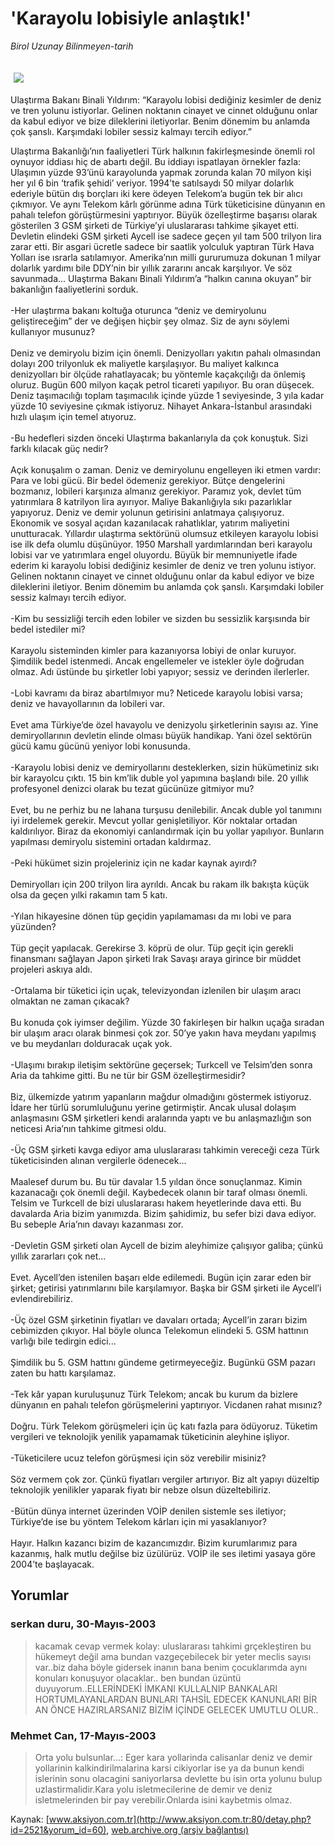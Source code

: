 # 'Karayolu lobisiyle anlaştık!'

*Birol Uzunay Bilinmeyen-tarih*

<div>
 <font>
  <img border="0" height="1" src="/web/20031127104925im_/http://www.aksiyon.com.tr/images/blank.gif"/>
 </font>
 <font class="content">
  <p>
   <img border="0" hspace="5" src="/web/20031127104925im_/http://www.aksiyon.com.tr/resim/53/52.jpg" vspace="5"/>
  </p>
 </font>
 <font class="content">
  Ulaştırma Bakanı Binali Yıldırım: “Karayolu lobisi dediğiniz kesimler de deniz ve tren yolunu istiyorlar. Gelinen noktanın cinayet ve cinnet olduğunu onlar da kabul ediyor ve bize dileklerini iletiyorlar. Benim dönemim bu anlamda çok şanslı. Karşımdaki lobiler sessiz kalmayı tercih ediyor.”
 </font>
 <p>
  <font class="content">
   Ulaştırma Bakanlığı’nın faaliyetleri Türk halkının fakirleşmesinde önemli rol oynuyor iddiası hiç de abartı değil. Bu iddiayı ispatlayan örnekler fazla: Ulaşımın yüzde 93’ünü karayolunda yapmak zorunda kalan 70 milyon kişi her yıl 6 bin ‘trafik şehidi’ veriyor. 1994’te satılsaydı 50 milyar dolarlık ederiyle bütün dış borçları iki kere ödeyen Telekom’a bugün tek bir alıcı çıkmıyor. Ve aynı Telekom kârlı görünme adına Türk tüketicisine dünyanın en pahalı telefon görüştürmesini yaptırıyor. Büyük özelleştirme başarısı olarak gösterilen 3 GSM şirketi de Türkiye’yi uluslararası tahkime şikayet etti. Devletin elindeki GSM şirketi Aycell ise sadece geçen yıl tam 500 trilyon lira zarar etti. Bir asgari ücretle sadece bir saatlik yolculuk yaptıran Türk Hava Yolları ise ısrarla satılamıyor. Amerika’nın milli gururumuza dokunan 1 milyar dolarlık yardımı bile DDY’nin bir yıllık zararını ancak karşılıyor. Ve söz savunmada... Ulaştırma Bakanı Binali Yıldırım’a “halkın canına okuyan” bir bakanlığın faaliyetlerini sorduk.
   <br/>
   <br/>
   -Her ulaştırma bakanı koltuğa oturunca “deniz ve demiryolunu geliştireceğim” der ve değişen hiçbir şey olmaz. Siz de aynı söylemi kullanıyor musunuz?
   <br/>
   <br/>
   Deniz ve demiryolu bizim için önemli.  Denizyolları yakıtın pahalı olmasından dolayı 200 trilyonluk ek maliyetle karşılaşıyor. Bu maliyet kalkınca denizyolları bir ölçüde rahatlayacak; bu yöntemle kaçakçılığı da önlemiş oluruz. Bugün 600 milyon kaçak petrol ticareti yapılıyor. Bu oran düşecek. Deniz taşımacılığı toplam taşımacılık içinde yüzde 1 seviyesinde, 3 yıla kadar yüzde 10 seviyesine çıkmak istiyoruz. Nihayet Ankara-İstanbul arasındaki hızlı ulaşım için temel atıyoruz.
   <br/>
   <br/>
   -Bu hedefleri sizden önceki Ulaştırma bakanlarıyla da çok konuştuk. Sizi farklı kılacak güç nedir?
   <br/>
   <br/>
   Açık konuşalım o zaman. Deniz ve demiryolunu engelleyen iki etmen vardır: Para ve lobi gücü. Bir bedel ödemeniz gerekiyor. Bütçe dengelerini bozmanız, lobileri karşınıza almanız gerekiyor. Paramız yok, devlet tüm yatırımlara 8 katrilyon lira ayırıyor. Maliye Bakanlığıyla sıkı pazarlıklar yapıyoruz. Deniz ve demir yolunun getirisini anlatmaya çalışıyoruz. Ekonomik ve sosyal açıdan kazanılacak rahatlıklar, yatırım maliyetini unutturacak. Yıllardır ulaştırma sektörünü olumsuz etkileyen karayolu lobisi ise ilk defa olumlu düşünüyor. 1950 Marshall yardımlarından beri karayolu lobisi var ve yatırımlara engel oluyordu. Büyük bir memnuniyetle ifade ederim ki karayolu lobisi dediğiniz kesimler de deniz ve tren yolunu istiyor. Gelinen noktanın cinayet ve cinnet olduğunu onlar da kabul ediyor ve bize dileklerini iletiyor. Benim dönemim bu anlamda çok şanslı. Karşımdaki lobiler sessiz kalmayı tercih ediyor.
   <br/>
   <br/>
   -Kim bu sessizliği tercih eden lobiler ve sizden bu sessizlik karşısında bir bedel istediler mi?
   <br/>
   <br/>
   Karayolu sisteminden kimler para kazanıyorsa lobiyi de onlar kuruyor. Şimdilik bedel istenmedi. Ancak engellemeler ve istekler öyle doğrudan olmaz. Adı üstünde bu şirketler lobi yapıyor; sessiz ve derinden ilerlerler.
   <br/>
   <br/>
   -Lobi kavramı da biraz abartılmıyor mu? Neticede karayolu lobisi varsa; deniz ve havayollarının da lobileri var.
   <br/>
   <br/>
   Evet ama Türkiye’de özel havayolu ve denizyolu şirketlerinin sayısı az. Yine demiryollarının devletin elinde olması büyük handikap. Yani özel sektörün gücü kamu gücünü yeniyor lobi konusunda.
   <br/>
   <br/>
   -Karayolu lobisi deniz ve demiryollarını desteklerken, sizin hükümetiniz sıkı bir karayolcu çıktı. 15 bin km’lik duble yol yapımına başlandı bile. 20 yıllık profesyonel denizci olarak bu tezat gücünüze gitmiyor mu?
   <br/>
   <br/>
   Evet, bu ne perhiz bu ne lahana turşusu denilebilir. Ancak duble yol tanımını iyi irdelemek gerekir. Mevcut yollar genişletiliyor. Kör noktalar ortadan kaldırılıyor. Biraz da ekonomiyi canlandırmak için bu yollar yapılıyor. Bunların yapılması demiryolu sistemini ortadan kaldırmaz.
   <br/>
   <br/>
   -Peki hükümet sizin projeleriniz için ne kadar kaynak ayırdı?
   <br/>
   <br/>
   Demiryolları için 200 trilyon lira ayrıldı. Ancak bu rakam ilk bakışta küçük olsa da geçen yılki rakamın tam 5 katı.
   <br/>
   <br/>
   -Yılan hikayesine dönen tüp geçidin yapılamaması da mı lobi ve para yüzünden?
   <br/>
   <br/>
   Tüp geçit yapılacak. Gerekirse 3. köprü de olur. Tüp geçit için gerekli finansmanı sağlayan Japon şirketi Irak Savaşı araya girince bir müddet projeleri askıya aldı.
   <br/>
   <br/>
   -Ortalama bir tüketici için uçak, televizyondan izlenilen bir ulaşım aracı olmaktan ne zaman çıkacak?
   <br/>
   <br/>
   Bu konuda çok iyimser değilim. Yüzde 30 fakirleşen bir halkın uçağa sıradan bir ulaşım aracı olarak binmesi çok zor. 50’ye yakın hava meydanı yapılmış ve bu meydanları dolduracak uçak yok.
   <br/>
   <br/>
   -Ulaşımı bırakıp iletişim sektörüne geçersek; Turkcell ve Telsim’den sonra Aria da tahkime gitti. Bu ne tür bir GSM özelleştirmesidir?
   <br/>
   <br/>
   Biz, ülkemizde yatırım yapanların mağdur olmadığını göstermek istiyoruz. İdare her türlü sorumluluğunu yerine getirmiştir. Ancak ulusal dolaşım anlaşmasını GSM şirketleri kendi aralarında yaptı ve bu anlaşmazlığın son neticesi Aria’nın tahkime gitmesi oldu.
   <br/>
   <br/>
   -Üç GSM şirketi kavga ediyor ama uluslararası tahkimin vereceği ceza Türk tüketicisinden alınan vergilerle ödenecek...
   <br/>
   <br/>
   Maalesef durum bu. Bu tür davalar 1.5 yıldan önce sonuçlanmaz. Kimin kazanacağı çok önemli değil. Kaybedecek olanın bir taraf olması önemli. Telsim ve Turkcell de bizi uluslararası hakem heyetlerinde dava etti. Bu davalarda Aria bizim yanımızda. Bizim şahidimiz, bu sefer bizi dava ediyor. Bu sebeple Aria’nın davayı kazanması zor.
   <br/>
   <br/>
   -Devletin GSM şirketi olan Aycell de bizim aleyhimize çalışıyor galiba; çünkü yıllık zararları çok net...
   <br/>
   <br/>
   Evet. Aycell’den istenilen başarı elde edilemedi. Bugün için zarar eden bir şirket; getirisi yatırımlarını bile karşılamıyor. Başka bir GSM şirketi ile Aycell’i evlendirebiliriz.
   <br/>
   <br/>
   -Üç özel GSM şirketinin fiyatları ve davaları ortada; Aycell’in zararı bizim cebimizden çıkıyor. Hal böyle olunca Telekomun elindeki 5. GSM hattının varlığı bile tedirgin edici...
   <br/>
   <br/>
   Şimdilik bu 5. GSM hattını gündeme getirmeyeceğiz. Bugünkü GSM pazarı zaten bu hattı karşılamaz.
   <br/>
   <br/>
   -Tek kâr yapan kuruluşunuz Türk Telekom; ancak bu kurum da bizlere dünyanın en pahalı telefon görüşmelerini yaptırıyor. Vicdanen rahat mısınız?
   <br/>
   <br/>
   Doğru. Türk Telekom görüşmeleri için üç katı fazla para ödüyoruz. Tüketim vergileri ve teknolojik yenilik yapamamak tüketicinin aleyhine işliyor.
   <br/>
   <br/>
   -Tüketicilere ucuz telefon görüşmesi için söz verebilir misiniz?
   <br/>
   <br/>
   Söz vermem çok zor. Çünkü fiyatları vergiler artırıyor. Biz alt yapıyı düzeltip teknolojik yenilikler yaparak fiyatı bir nebze olsun düzeltebiliriz.
   <br/>
   <br/>
   -Bütün dünya internet üzerinden VOİP denilen sistemle ses iletiyor; Türkiye’de ise bu yöntem Telekom kârları için mi yasaklanıyor?
   <br/>
   <br/>
   Hayır. Halkın kazancı bizim de kazancımızdır. Bizim kurumlarımız para kazanmış, halk mutlu değilse biz üzülürüz. VOİP ile ses iletimi yasaya göre 2004’te başlayacak.
   <br/>
  </font>
 </p>
</div>


## Yorumlar

### serkan duru, 30-Mayıs-2003
> kacamak cevap vermek kolay: 
> uluslararası tahkimi grçekleştiren bu hükemeyt değil ama bundan vazgeçebilecek bir yeter meclis sayısı var..biz daha böyle gidersek inanın bana benim çocuklarımda aynı konuları konuşuyor olacaklar.. ben bundan üzüntü duyuyorum..ELLERİNDEKİ İMKANI KULLALNIP BANKALARI HORTUMLAYANLARDAN BUNLARI TAHSİL EDECEK KANUNLARI BİR AN ÖNCE HAZIRLARSANIZ BİZİM İÇİNDE GELECEK UMUTLU OLUR..

### Mehmet Can, 17-Mayıs-2003
> Orta yolu bulsunlar...: 
> Eger kara yollarinda calisanlar deniz ve demir yollarinin kalkindirilmalarina karsi cikiyorlar ise ya da bunun kendi islerinin sonu olacagini saniyorlarsa devlette bu isin orta yolunu bulup uzlastirmalidir.Kara yolu isletmecilerine de demir ve deniz isletmelerinden bir pay verebilir.Onlarda isini kaybetmis olmaz.

Kaynak: [www.aksiyon.com.tr](http://www.aksiyon.com.tr:80/detay.php?id=2521&yorum_id=60), [web.archive.org (arşiv bağlantısı)](http://web.archive.org/web/20031127104925/http://www.aksiyon.com.tr:80/detay.php?id=2521&yorum_id=60)
